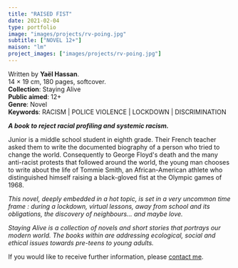 ```yaml
---
title: "RAISED FIST"
date: 2021-02-04
type: portfolio
image: "images/projects/rv-poing.jpg"
subtitle: ["NOVEL 12+"]
maison: "lm"
project_images: ["images/projects/rv-poing.jpg"]
---
```


Written by **Yaël Hassan**.   
14 × 19 cm, 180 pages, softcover.   
**Collection**: Staying Alive   
**Public aimed**: 12+   
**Genre**: Novel      
**Keywords**: RACISM | POLICE VIOLENCE | LOCKDOWN | DISCRIMINATION        

 
***A book to reject racial profiling and systemic racism.***


Junior is a middle school student in eighth grade. Their French teacher asked them to write the documented biography of a person who tried to change the world. Consequently to George Floyd's death and the many anti-racist protests that followed around the world, the young man chooses to write about the life of Tommie Smith, an African-American athlete who distinguished himself raising a black-gloved fist at the Olympic games of 1968.

*This novel, deeply embedded in a hot topic, is set in a very uncommon time frame : during a lockdown, virtual lessons, away* *from school and its obligations, the discovery of neighbours… and maybe love.*   



*Staying Alive is a collection of novels and short stories that portrays our modern world.*
*The books within are addressing ecological, social and ethical issues towards pre-teens to young adults.*



If you would like to receive further information, please [contact me](mailto:melanie.guillaumin.edition@gmail.com).


